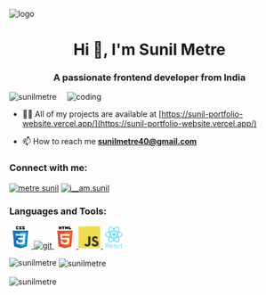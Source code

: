 ![logo](https://www.bestagencies.com/wp-content/uploads/2014/01/desk.gif)
<h1 align="center">Hi 👋, I'm Sunil Metre</h1>
<h3 align="center">A passionate frontend developer from India</h3>
<img align="right" alt="coding" width="400" src="https://cdn.dribbble.com/users/1292677/screenshots/6139167/avento.gif">

<p align="left"> <img src="https://komarev.com/ghpvc/?username=sunilmetre&label=Profile%20views&color=0e75b6&style=flat" alt="sunilmetre" /> </p>

- 👨‍💻 All of my projects are available at [https://sunil-portfolio-website.vercel.app/](https://sunil-portfolio-website.vercel.app/)

- 📫 How to reach me **sunilmetre40@gmail.com**

<h3 align="left">Connect with me:</h3>
<p align="left">
<a href="https://www.linkedin.com/in/metre-sunil/" target="blank"><img align="center" src="https://raw.githubusercontent.com/rahuldkjain/github-profile-readme-generator/master/src/images/icons/Social/linked-in-alt.svg" alt="metre sunil" height="30" width="40" /></a>
<a href="https://instagram.com/i__am.sunil" target="blank"><img align="center" src="https://raw.githubusercontent.com/rahuldkjain/github-profile-readme-generator/master/src/images/icons/Social/instagram.svg" alt="i__am.sunil" height="30" width="40" /></a>
</p>

<h3 align="left">Languages and Tools:</h3>
<p align="left"> <a href="https://www.w3schools.com/css/" target="_blank" rel="noreferrer"> <img src="https://raw.githubusercontent.com/devicons/devicon/master/icons/css3/css3-original-wordmark.svg" alt="css3" width="40" height="40"/> </a> <a href="https://git-scm.com/" target="_blank" rel="noreferrer"> <img src="https://www.vectorlogo.zone/logos/git-scm/git-scm-icon.svg" alt="git" width="40" height="40"/> </a> <a href="https://www.w3.org/html/" target="_blank" rel="noreferrer"> <img src="https://raw.githubusercontent.com/devicons/devicon/master/icons/html5/html5-original-wordmark.svg" alt="html5" width="40" height="40"/> </a> <a href="https://developer.mozilla.org/en-US/docs/Web/JavaScript" target="_blank" rel="noreferrer"> <img src="https://raw.githubusercontent.com/devicons/devicon/master/icons/javascript/javascript-original.svg" alt="javascript" width="40" height="40"/> </a> <a href="https://reactjs.org/" target="_blank" rel="noreferrer"> <img src="https://raw.githubusercontent.com/devicons/devicon/master/icons/react/react-original-wordmark.svg" alt="react" width="40" height="40"/> </a> </p>

<p><img align="left" src="https://github-readme-stats.vercel.app/api/top-langs?username=sunilmetre&show_icons=true&locale=en&layout=compact" alt="sunilmetre" /></p>

<p>&nbsp;<img align="center" src="https://github-readme-stats.vercel.app/api?username=sunilmetre&show_icons=true&locale=en" alt="sunilmetre" /></p>

<p><img align="center" src="https://github-readme-streak-stats.herokuapp.com/?user=sunilmetre&" alt="sunilmetre" /></p>
